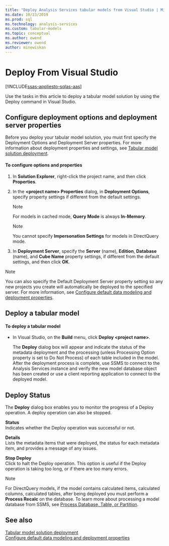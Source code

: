 ```yaml
---
title: "Deploy Analysis Services tabular models from Visual Studio | Microsoft Docs"
ms.date: 10/23/2019
ms.prod: sql
ms.technology: analysis-services
ms.custom: tabular-models
ms.topic: conceptual
ms.author: owend
ms.reviewer: owend
author: minewiskan
---
```

# Deploy From Visual Studio

[!INCLUDE[ssas-appliesto-sqlas-aas](../../includes/ssas-appliesto-sqlas-aas.md)]

  Use the tasks in this article to deploy a tabular model solution by using the Deploy command in Visual Studio.  
  
##  <a name="bkmk_deploy"></a> Configure deployment options and deployment server properties

 Before you deploy your tabular model solution, you must first specify the Deployment Options and Deployment Server properties. For more information about deployment properties and settings, see [Tabular model solution deployment](../../analysis-services/tabular-models/tabular-model-solution-deployment-ssas-tabular.md).  
  
#### To configure options and properties
  
1.  In **Solution Explorer**, right-click the project name, and then click **Properties**.  
  
2.  In the **\<project name> Properties** dialog, in **Deployment Options**, specify property settings if different from the default settings.  
  
    > [!NOTE]  
    >  For models in cached mode, **Query Mode** is always **In-Memory**.  
  
    > [!NOTE]  
    >  You cannot specify **Impersonation Settings** for models in DirectQuery mode.  
  
3.  In **Deployment Server**, specify the **Server** (name), **Edition**, **Database** (name), and **Cube Name** property settings, if different from the default settings, and then click **OK**.  
  
> [!NOTE]  
>  You can also specify the Default Deployment Server property setting so any new projects you create will automatically be deployed to the specified server. For more information, see [Configure default data modeling and deployment properties](../../analysis-services/tabular-models/configure-default-data-modeling-and-deployment-properties-ssas-tabular.md).  
  
##  <a name="bkmk_deploy_proc"></a> Deploy a tabular model  
  
#### To deploy a tabular model
  
-   In Visual Studio, on the **Build** menu, click **Deploy \<project name>**.  
  
     The **Deploy** dialog box will appear and indicate the status of the metadata deployment and the processing (unless Processing Option property is set to Do Not Process) of each table included in the model. After the deployment process is complete, use SSMS to connect to the Analysis Services instance and verify the new model database object has been created or use a client reporting application to connect to the deployed model.  
  
##  <a name="bkmk_deploy_status"></a> Deploy Status

 The **Deploy** dialog box enables you to monitor the progress of a Deploy operation. A deploy operation can also be stopped.  
  
 **Status**  
 Indicates whether the Deploy operation was successful or not.  
  
 **Details**  
 Lists the metadata items that were deployed, the status for each metadata item, and provides a message of any issues.  
  
 **Stop Deploy**  
 Click to halt the Deploy operation. This option is useful if the Deploy operation is taking too long, or if there are too many errors.  
 

> [!NOTE]
> For DirectQuery models, if the model contains calculated items, calculated columns, calculated tables, after being deployed you must perform a **Process Recalc** on the database. To learn more about processing a model database from SSMS, see [Process Database, Table, or Partition](process-database-table-or-partition-analysis-services.md).

## See also

 [Tabular model solution deployment](../../analysis-services/tabular-models/tabular-model-solution-deployment-ssas-tabular.md)   
 [Configure default data modeling and deployment properties](../../analysis-services/tabular-models/configure-default-data-modeling-and-deployment-properties-ssas-tabular.md)  
  
  
